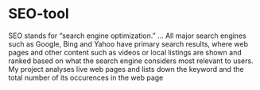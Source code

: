 # SEO-tool
SEO stands for “search engine optimization.” ... All major search engines such as Google, Bing and Yahoo have primary search results, where web pages and other content such as videos or local listings are shown and ranked based on what the search engine considers most relevant to users.
My project analyses live web pages and lists down the keyword and the total number of its occurences in the web page
